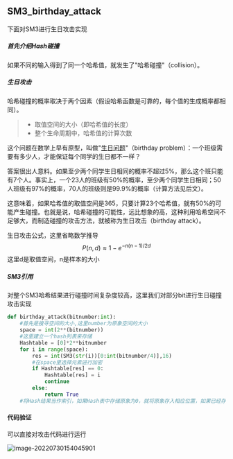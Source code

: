 ## SM3_birthday_attack

下面对SM3进行生日攻击实现

##### 首先介绍Hash碰撞

如果不同的输入得到了同一个哈希值，就发生了"哈希碰撞"（collision）。

##### 生日攻击

哈希碰撞的概率取决于两个因素（假设哈希函数是可靠的，每个值的生成概率都相同）。

> - 取值空间的大小（即哈希值的长度）
> - 整个生命周期中，哈希值的计算次数

这个问题在数学上早有原型，叫做"[生日问题](https://en.wikipedia.org/wiki/Birthday_problem)"（birthday problem）：一个班级需要有多少人，才能保证每个同学的生日都不一样？

答案很出人意料。如果至少两个同学生日相同的概率不超过5%，那么这个班只能有7个人。事实上，一个23人的班级有50%的概率，至少两个同学生日相同；50人班级有97%的概率，70人的班级则是99.9%的概率（计算方法见后文）。

这意味着，如果哈希值的取值空间是365，只要计算23个哈希值，就有50%的可能产生碰撞。也就是说，哈希碰撞的可能性，远比想象的高，这种利用哈希空间不足够大，而制造碰撞的攻击方法，就被称为生日攻击（birthday attack）。

生日攻击公式，这里省略数学推导
$$
P(n,d) \approx 1-e^{-n(n-1)/2d}
$$
这里d是取值空间，n是样本的大小

##### SM3引用

对整个SM3哈希结果进行碰撞时间复杂度较高，这里我们对部分bit进行生日碰撞攻击实现

```python
def birthday_attack(bitnumber:int):
    #首先是搜寻空间的大小,这里number为原象空间的大小
    space = int(2**(bitnumber))
    #这里建立一个hash列表来存储
    Hashtable = [0]*2**bitnumber
    for i in range(space):
        res = int(SM3(str(i))[0:int(bitnumber/4)],16)
        #在space里选择元素进行加密
        if Hashtable[res] == 0:
            Hashtable[res] = i
            continue
        else:
            return True
	#将Hash结果当作索引，如果Hash表中存储原象为0，就将原象存入相应位置，如果已经存储其它原象就找到了一对碰撞
```

#### 代码验证

可以直接对攻击代码进行运行

![image-20220730154045901](C:\Users\lc-lzq\AppData\Roaming\Typora\typora-user-images\image-20220730154045901.png)